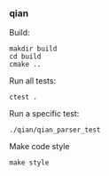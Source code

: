 ### qian



Build:

```shell
makdir build
cd build
cmake ..
```



Run all tests:

```shell
ctest .
```



Run a specific test:

```shell
./qian/qian_parser_test
```



Make code style
```shell
make style
```
